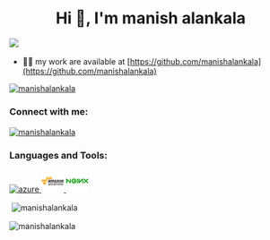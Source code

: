 

<h1 align="center">Hi 👋, I'm manish alankala</h1>


![](https://komarev.com/ghpvc/?username=manishalankala&color=green)

- 👨‍💻 my work are available at [https://github.com/manishalankala](https://github.com/manishalankala)


<p align="left"> <a href="https://github.com/ryo-ma/github-profile-trophy"><img src="https://github-profile-trophy.vercel.app/?username=manishalankala" alt="manishalankala" /></a> </p>


<h3 align="left">Connect with me:</h3>
<p align="left">
  
<a href="https://www.linkedin.com/in/manish-kumar-alankala-11b6a8142/" target="blank"><img align="center" src="https://raw.githubusercontent.com/rahuldkjain/github-profile-readme-generator/master/src/images/icons/Social/linked-in-alt.svg" alt="manishalankala" height="30" width="40" /></a> 
  

<h3 align="left">Languages and Tools:</h3>

<a href="https://azure.microsoft.com/en-in/" target="_blank"> <img src="https://www.vectorlogo.zone/logos/microsoft_azure/microsoft_azure-icon.svg" alt="azure" width="40" height="40"/> <a href="https://aws.amazon.com" target="_blank"> <img src="https://raw.githubusercontent.com/devicons/devicon/master/icons/amazonwebservices/amazonwebservices-original-wordmark.svg" alt="aws" width="40" height="40"/> </a> <a href="https://www.nginx.com" target="_blank"> <img src="https://raw.githubusercontent.com/devicons/devicon/master/icons/nginx/nginx-original.svg" alt="nginx" width="40" height="40"/> </a>

  
  
  
  
  
  
  

  

<p>&nbsp;<img align="center" src="https://github-readme-stats.vercel.app/api?username=manishalankala&show_icons=true&locale=en" alt="manishalankala" /></p>

<p><img align="center" src="https://github-readme-streak-stats.herokuapp.com/?user=manishalankala&" alt="manishalankala" /></p>
